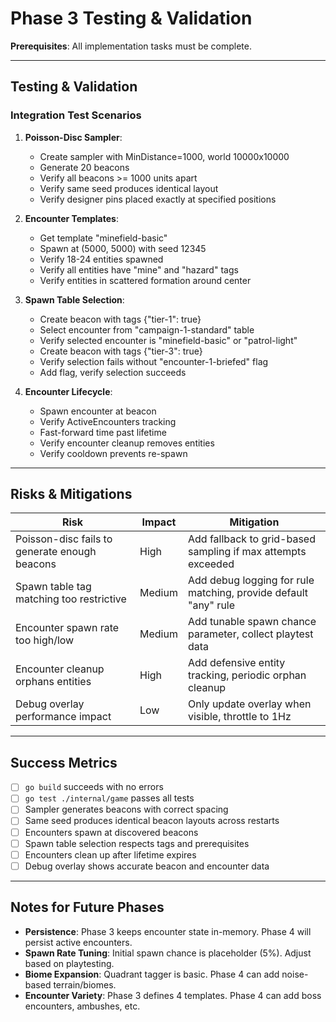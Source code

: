 # Phase 3 Testing & Validation

**Prerequisites**: All implementation tasks must be complete.

---

## Testing & Validation

### Integration Test Scenarios

1. **Poisson-Disc Sampler**:
   - Create sampler with MinDistance=1000, world 10000x10000
   - Generate 20 beacons
   - Verify all beacons >= 1000 units apart
   - Verify same seed produces identical layout
   - Verify designer pins placed exactly at specified positions

2. **Encounter Templates**:
   - Get template "minefield-basic"
   - Spawn at (5000, 5000) with seed 12345
   - Verify 18-24 entities spawned
   - Verify all entities have "mine" and "hazard" tags
   - Verify entities in scattered formation around center

3. **Spawn Table Selection**:
   - Create beacon with tags {"tier-1": true}
   - Select encounter from "campaign-1-standard" table
   - Verify selected encounter is "minefield-basic" or "patrol-light"
   - Create beacon with tags {"tier-3": true}
   - Verify selection fails without "encounter-1-briefed" flag
   - Add flag, verify selection succeeds

4. **Encounter Lifecycle**:
   - Spawn encounter at beacon
   - Verify ActiveEncounters tracking
   - Fast-forward time past lifetime
   - Verify encounter cleanup removes entities
   - Verify cooldown prevents re-spawn

---

## Risks & Mitigations

| Risk | Impact | Mitigation |
|------|--------|-----------|
| Poisson-disc fails to generate enough beacons | High | Add fallback to grid-based sampling if max attempts exceeded |
| Spawn table tag matching too restrictive | Medium | Add debug logging for rule matching, provide default "any" rule |
| Encounter spawn rate too high/low | Medium | Add tunable spawn chance parameter, collect playtest data |
| Encounter cleanup orphans entities | High | Add defensive entity tracking, periodic orphan cleanup |
| Debug overlay performance impact | Low | Only update overlay when visible, throttle to 1Hz |

---

## Success Metrics

- [ ] `go build` succeeds with no errors
- [ ] `go test ./internal/game` passes all tests
- [ ] Sampler generates beacons with correct spacing
- [ ] Same seed produces identical beacon layouts across restarts
- [ ] Encounters spawn at discovered beacons
- [ ] Spawn table selection respects tags and prerequisites
- [ ] Encounters clean up after lifetime expires
- [ ] Debug overlay shows accurate beacon and encounter data

---

## Notes for Future Phases

- **Persistence**: Phase 3 keeps encounter state in-memory. Phase 4 will persist active encounters.
- **Spawn Rate Tuning**: Initial spawn chance is placeholder (5%). Adjust based on playtesting.
- **Biome Expansion**: Quadrant tagger is basic. Phase 4 can add noise-based terrain/biomes.
- **Encounter Variety**: Phase 3 defines 4 templates. Phase 4 can add boss encounters, ambushes, etc.
